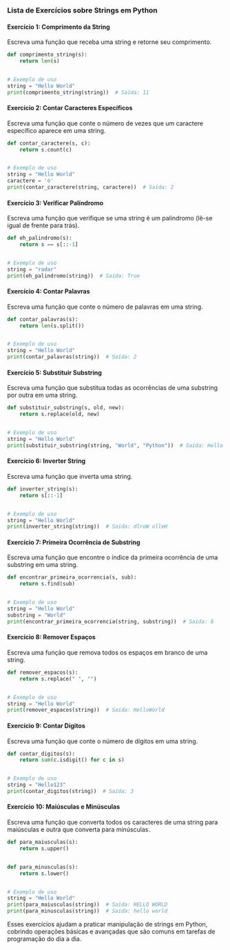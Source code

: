 ### Lista de Exercícios sobre Strings em Python

#### Exercício 1: Comprimento da String

Escreva uma função que receba uma string e retorne seu comprimento.

```python
def comprimento_string(s):
    return len(s)


# Exemplo de uso
string = "Hello World"
print(comprimento_string(string))  # Saída: 11
```

#### Exercício 2: Contar Caracteres Específicos

Escreva uma função que conte o número de vezes que um caractere específico aparece em uma string.

```python
def contar_caractere(s, c):
    return s.count(c)


# Exemplo de uso
string = "Hello World"
caractere = 'o'
print(contar_caractere(string, caractere))  # Saída: 2
```

#### Exercício 3: Verificar Palíndromo

Escreva uma função que verifique se uma string é um palíndromo (lê-se igual de frente para trás).

```python
def eh_palindromo(s):
    return s == s[::-1]


# Exemplo de uso
string = "radar"
print(eh_palindromo(string))  # Saída: True
```

#### Exercício 4: Contar Palavras

Escreva uma função que conte o número de palavras em uma string.

```python
def contar_palavras(s):
    return len(s.split())


# Exemplo de uso
string = "Hello World"
print(contar_palavras(string))  # Saída: 2
```

#### Exercício 5: Substituir Substring

Escreva uma função que substitua todas as ocorrências de uma substring por outra em uma string.

```python
def substituir_substring(s, old, new):
    return s.replace(old, new)


# Exemplo de uso
string = "Hello World"
print(substituir_substring(string, "World", "Python"))  # Saída: Hello Python
```

#### Exercício 6: Inverter String

Escreva uma função que inverta uma string.

```python
def inverter_string(s):
    return s[::-1]


# Exemplo de uso
string = "Hello World"
print(inverter_string(string))  # Saída: dlroW olleH
```

#### Exercício 7: Primeira Ocorrência de Substring

Escreva uma função que encontre o índice da primeira ocorrência de uma substring em uma string.

```python
def encontrar_primeira_ocorrencia(s, sub):
    return s.find(sub)


# Exemplo de uso
string = "Hello World"
substring = "World"
print(encontrar_primeira_ocorrencia(string, substring))  # Saída: 6
```

#### Exercício 8: Remover Espaços

Escreva uma função que remova todos os espaços em branco de uma string.

```python
def remover_espacos(s):
    return s.replace(" ", "")


# Exemplo de uso
string = "Hello World"
print(remover_espacos(string))  # Saída: HelloWorld
```

#### Exercício 9: Contar Dígitos

Escreva uma função que conte o número de dígitos em uma string.

```python
def contar_digitos(s):
    return sum(c.isdigit() for c in s)


# Exemplo de uso
string = "Hello123"
print(contar_digitos(string))  # Saída: 3
```

#### Exercício 10: Maiúsculas e Minúsculas

Escreva uma função que converta todos os caracteres de uma string para maiúsculas e outra que converta para minúsculas.

```python
def para_maiusculas(s):
    return s.upper()


def para_minusculas(s):
    return s.lower()


# Exemplo de uso
string = "Hello World"
print(para_maiusculas(string))  # Saída: HELLO WORLD
print(para_minusculas(string))  # Saída: hello world
```

Esses exercícios ajudam a praticar manipulação de strings em Python, cobrindo operações básicas e avançadas que são
comuns em tarefas de programação do dia a dia.
